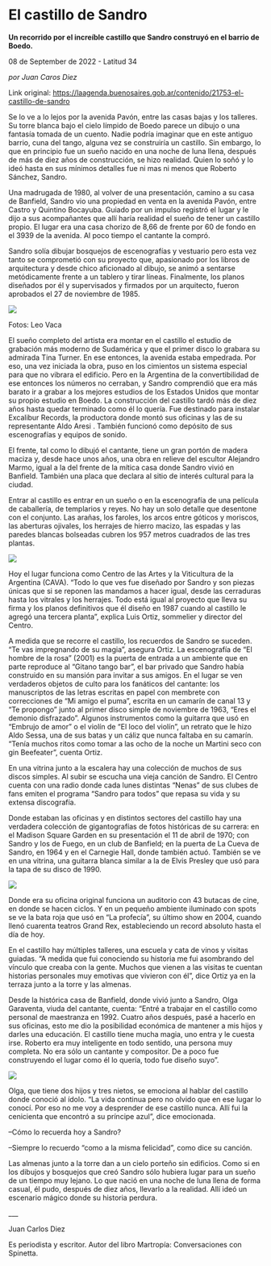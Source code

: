 # El castillo de Sandro

**Un recorrido por el increíble castillo que Sandro construyó en el barrio de Boedo.**

08 de September de 2022 - Latitud 34

_por Juan Caros Diez_

Link original: https://laagenda.buenosaires.gob.ar/contenido/21753-el-castillo-de-sandro



Se lo ve a lo lejos por la avenida Pavón, entre las casas bajas y los talleres. Su torre blanca bajo el cielo límpido de Boedo parece un dibujo o una fantasía tomada de un cuento. Nadie podría imaginar que en este antiguo barrio, cuna del tango, alguna vez se construiría un castillo. Sin embargo, lo que en principio fue un sueño nacido en una noche de luna llena, después de más de diez años de construcción, se hizo realidad. Quien lo soñó y lo ideó hasta en sus mínimos detalles fue ni mas ni menos que Roberto Sánchez, Sandro.




Una madrugada de 1980, al volver de una presentación, camino a su casa de Banfield, Sandro vio una propiedad en venta en la avenida Pavón, entre Castro y Quintino Bocayuba. Guiado por un impulso registró el lugar y le dijo a sus acompañantes que allí haría realidad el sueño de tener un castillo propio. El lugar era una casa chorizo de 8,66 de frente por 60 de fondo en el 3939 de la avenida. Al poco tiempo el cantante la compró.




Sandro solía dibujar bosquejos de escenografías y vestuario pero esta vez tanto se comprometió con su proyecto que, apasionado por los libros de arquitectura y desde chico aficionado al dibujo, se animó a sentarse metódicamente frente a un tablero y tirar líneas. Finalmente, los planos diseñados por él y supervisados y firmados por un arquitecto, fueron aprobados el 27 de noviembre de 1985.




![](https://cdn.feater.me/files/images/484074/05187db3-1242-4bb8-b8e6-c5e49286fbad.jpg)




Fotos: Leo Vaca




El sueño completo del artista era montar en el castillo el estudio de grabación más moderno de Sudamérica y que el primer disco lo grabara su admirada Tina Turner. En ese entonces, la avenida estaba empedrada. Por eso, una vez iniciada la obra, puso en los cimientos un sistema especial para que no vibrara el edificio. Pero en la Argentina de la convertibilidad de ese entonces los números no cerraban, y Sandro comprendió que era más barato ir a grabar a los mejores estudios de los Estados Unidos que montar su propio estudio en Boedo. La construcción del castillo tardó más de diez años hasta quedar terminado como él lo quería. Fue destinado para instalar Excalibur Records, la productora donde montó sus oficinas y las de su representante Aldo Aresi . También funcionó como depósito de sus escenografías y equipos de sonido.




El frente, tal como lo dibujó el cantante, tiene un gran portón de madera maciza y, desde hace unos años, una obra en relieve del escultor Alejandro Marmo, igual a la del frente de la mítica casa donde Sandro vivió en Banfield. También una placa que declara al sitio de interés cultural para la ciudad.




Entrar al castillo es entrar en un sueño o en la escenografía de una película de caballería, de templarios y reyes. No hay un solo detalle que desentone con el conjunto. Las arañas, los faroles, los arcos entre góticos y moriscos, las aberturas ojivales, los herrajes de hierro macizo, las espadas y las paredes blancas bolseadas cubren los 957 metros cuadrados de las tres plantas.




![](https://cdn.feater.me/files/images/484077/7ea3a7e3-ebdc-4e31-9075-0734bc1e63d4.jpg)




Hoy el lugar funciona como Centro de las Artes y la Viticultura de la Argentina (CAVA). “Todo lo que ves fue diseñado por Sandro y son piezas únicas que si se reponen las mandamos a hacer igual, desde las cerraduras hasta los vitrales y los herrajes. Todo está igual al proyecto que lleva su firma y los planos definitivos que él diseño en 1987 cuando al castillo le agregó una tercera planta”, explica Luis Ortiz, sommelier y director del Centro.




A medida que se recorre el castillo, los recuerdos de Sandro se suceden. “Te vas impregnando de su magia”, asegura Ortiz. La escenografía de “El hombre de la rosa” (2001) es la puerta de entrada a un ambiente que en parte reproduce al “Gitano tango bar”, el bar privado que Sandro había construido en su mansión para invitar a sus amigos. En el lugar se ven verdaderos objetos de culto para los fanáticos del cantante: los manuscriptos de las letras escritas en papel con membrete con correcciones de “Mi amigo el puma”, escrita en un camarín de canal 13 y “Te propongo” junto al primer disco simple de noviembre de 1963, “Eres el demonio disfrazado”. Algunos instrumentos como la guitarra que usó en “Embrujo de amor” o el violín de “El loco del violín”, un retrato que le hizo Aldo Sessa, una de sus batas y un cáliz que nunca faltaba en su camarín. “Tenía muchos ritos como tomar a las ocho de la noche un Martini seco con gin Beefeater”, cuenta Ortiz.




En una vitrina junto a la escalera hay una colección de muchos de sus discos simples. Al subir se escucha una vieja canción de Sandro. El Centro cuenta con una radio donde cada lunes distintas “Nenas” de sus clubes de fans emiten el programa “Sandro para todos” que repasa su vida y su extensa discografía.




Donde estaban las oficinas y en distintos sectores del castillo hay una verdadera colección de gigantografías de fotos históricas de su carrera: en el Madison Square Garden en su presentación el 11 de abril de 1970; con Sandro y los de Fuego, en un club de Banfield; en la puerta de La Cueva de Sandro, en 1964 y en el Carnegie Hall, donde también actuó. También se ve en una vitrina, una guitarra blanca similar a la de Elvis Presley que usó para la tapa de su disco de 1990.




![](https://cdn.feater.me/files/images/484080/4a4611ce-6dea-4f28-9c19-c8ba06740644.jpg)




Donde era su oficina original funciona un auditorio con 43 butacas de cine, en donde se hacen ciclos. Y en un pequeño ambiente iluminado con spots se ve la bata roja que usó en “La profecía”, su último show en 2004, cuando llenó cuarenta teatros Grand Rex, estableciendo un record absoluto hasta el día de hoy.




En el castillo hay múltiples talleres, una escuela y cata de vinos y visitas guiadas. “A medida que fui conociendo su historia me fui asombrando del vínculo que creaba con la gente. Muchos que vienen a las visitas te cuentan historias personales muy emotivas que vivieron con él”, dice Ortiz ya en la terraza junto a la torre y las almenas.




Desde la histórica casa de Banfield, donde vivió junto a Sandro, Olga Garaventa, viuda del cantante, cuenta: “Entré a trabajar en el castillo como personal de maestranza en 1992. Cuatro años después, pasé a hacerlo en sus oficinas, esto me dio la posibilidad económica de mantener a mis hijos y darles una educación. El castillo tiene mucha magia, uno entra y le cuesta irse. Roberto era muy inteligente en todo sentido, una persona muy completa. No era sólo un cantante y compositor. De a poco fue construyendo el lugar como él lo quería, todo fue diseño suyo”.




![](https://cdn.feater.me/files/images/484083/02931266-f9b1-422a-a5fa-3df61efa9b97.jpg)




Olga, que tiene dos hijos y tres nietos, se emociona al hablar del castillo donde conoció al ídolo. “La vida continua pero no olvido que en ese lugar lo conocí. Por eso no me voy a desprender de ese castillo nunca. Allí fui la cenicienta que encontró a su príncipe azul”, dice emocionada.




–Cómo lo recuerda hoy a Sandro?




–Siempre lo recuerdo “como a la misma felicidad”, como dice su canción.




Las almenas junto a la torre dan a un cielo porteño sin edificios. Como si en los dibujos y bosquejos que creó Sandro sólo hubiera lugar para un sueño de un tiempo muy lejano. Lo que nació en una noche de luna llena de forma casual, él pudo, después de diez años, llevarlo a la realidad. Allí ideó un escenario mágico donde su historia perdura.




\_\_\_




Juan Carlos Diez




Es periodista y escritor. Autor del libro Martropía: Conversaciones con Spinetta.




